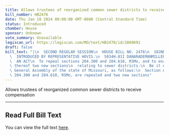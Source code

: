 ```yaml
---
title: Allows trustees of reorganized common sewer districts to receive compensation
bill_number: HB2476
date: Thu Jan 18 2024 00:00:00 GMT-0600 (Central Standard Time)
status: Introduced
chamber: House
sponsor: Unknown
vote_summary: Unavailable
legiscan_url: https://legiscan.com/MO/text/HB2476/id/2889691
draft: false
bill_text: "|\n  SECOND REGULAR SESSION\n  HOUSE BILL NO. 2476\n  102ND GENERAL ASSEMBLY\n\
  \  INTRODUCED BY REPRESENTATIVE HOVIS.\n  5034H.01I DANARADEMANMILLER,ChiefClerk\n\
  \  AN ACT\n  To repeal sections 204.300 and 204.610, RSMo, and to enact in lieu\
  \ thereof two new sections\n  relating to sewer districts.\n  Be it enacted by the\
  \ General Assembly of the state of Missouri, as follows:\n  Section A. Sections\
  \ 204.300 and 204.610, RSMo, are repealed and two new sections"
---
```

Allows trustees of reorganized common sewer districts to receive compensation

---

## Read Full Bill Text

You can view the full text [here](https://legiscan.com/MO/text/HB2476/id/2889691).
